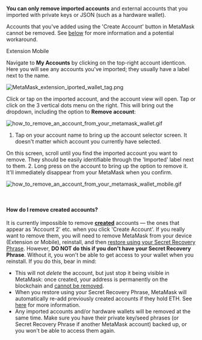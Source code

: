 ### 
**You can only remove imported accounts** and external accounts that you imported with private keys or JSON (such as a hardware wallet).


Accounts that you've added using the 'Create Account' button in MetaMask cannot be removed. See [below](#h_01G04RAQEGEFCA0Z74S4PANNDV) for more information and a potential workaround.




Extension Mobile


Navigate to **My Accounts** by clicking on the top-right account identicon. Here you will see any accounts you've imported; they usually have a label next to the name.


![MetaMask_extension_iported_wallet_tag.png](https://support.metamask.io/hc/article_attachments/9336162513435/MetaMask_extension_iported_wallet_tag.png)


Click or tap on the imported account, and the account view will open. Tap or click on the 3 vertical dots menu on the right. This will bring out the dropdown, including the option to **Remove account**: 


![how_to_remove_an_account_from_your_metamask_wallet.gif](https://support.metamask.io/hc/article_attachments/9336581400603/how_to_remove_an_account_from_your_metamask_wallet.gif)




1. Tap on your account name to bring up the account selector screen. It doesn't matter which account you currently have selected.


On this screen, scroll until you find the imported account you want to remove. They should be easily identifiable through the 'Imported' label next to them.
2. Long press on the account to bring up the option to remove it. It'll immediately disappear from your MetaMask when you confirm.


![how_to_remove_an_account_from_your_metamask_wallet_mobile.gif](https://support.metamask.io/hc/article_attachments/9345455292059)




 



#### How do I remove created accounts?


It is currently impossible to remove [**created**](https://support.metamask.io/hc/en-us/articles/360015289452) accounts — the ones that appear as 'Account 2' etc. when you click 'Create Account'. If you really want to remove them, you will need to remove MetaMask from your device (Extension or Mobile), reinstall, and then [restore using your Secret Recovery Phrase](https://support.metamask.io/hc/en-us/articles/360015289612). However, **DO NOT do this if you don't have your Secret Recovery Phrase**. Without it, you won't be able to get access to your wallet when you reinstall. If you do this, bear in mind:


* This will not *delete* the account, but just stop it being visible in MetaMask: once created, your address is permanently on the blockchain and [cannot be removed](https://support.metamask.io/hc/en-us/articles/360042515731-How-can-I-delete-my-MetaMask-wallet-#:~:text=Due%20to%20the%20nature%20of%20the%20blockchain%2C%20users%20cannot%20permanently%20delete%20an%20account%20on%20the%20Ethereum%20network.%20If%20you%20no%20longer%20want%20to%20use%20MetaMask%2C%20simply%20uninstall.%C2%A0).
* When you restore using your Secret Recovery Phrase, MetaMask will automatically re-add previously created accounts if they hold ETH. See [here](https://support.metamask.io/hc/en-us/articles/360015289612-How-to-restore-your-MetaMask-wallet-from-Secret-Recovery-Phrase#:~:text=What%20about%20restoring,this%20guide.) for more information.
* Any imported accounts and/or hardware wallets will be removed at the same time. Make sure you have their private key/seed phrases (or Secret Recovery Phrase if another MetaMask account) backed up, or you won't be able to access them again.



